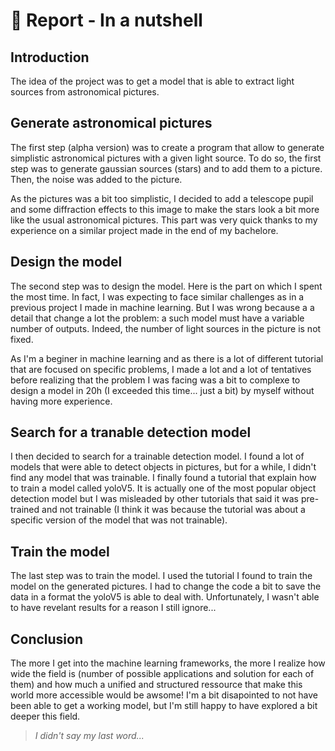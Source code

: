# 🥜 Report - In a nutshell

## Introduction

The idea of the project was to get a model that is able to extract light sources from astronomical pictures.

## Generate astronomical pictures

The first step (alpha version) was to create a program that allow to generate simplistic astronomical pictures with a given light source. To do so, the first step was to generate gaussian sources (stars) and to add them to a picture. Then, the noise was added to the picture.

As the pictures was a bit too simplistic, I decided to add a telescope pupil and some diffraction effects to this image to make the stars look a bit more like the usual astronomical pictures. This part was very quick thanks to my experience on a similar project made in the end of my bachelore.

## Design the model

The second step was to design the model. Here is the part on which I spent the most time. In fact, I was expecting to face similar challenges as in a previous project I made in machine learning. But I was wrong because a a detail that change a lot the problem: a such model must have a variable number of outputs. Indeed, the number of light sources in the picture is not fixed.

As I'm a beginer in machine learning and as there is a lot of different tutorial that are focused on specific problems, I made a lot and a lot of tentatives before realizing that the problem I was facing was a bit to complexe to design a model in 20h (I exceeded this time... just a bit) by myself without having more experience.

## Search for a tranable detection model

I then decided to search for a trainable detection model. I found a lot of models that were able to detect objects in pictures, but for a while, I didn't find any model that was trainable. I finally found a tutorial that explain how to train a model called yoloV5. It is actually one of the most popular object detection model but I was misleaded by other tutorials that said it was pre-trained and not trainable (I think it was because the tutorial was about a specific version of the model that was not trainable).

## Train the model

The last step was to train the model. I used the tutorial I found to train the model on the generated pictures. I had to change the code a bit to save the data in a format the yoloV5 is able to deal with. Unfortunately, I wasn't able to have revelant results for a reason I still ignore...

## Conclusion

The more I get into the machine learning frameworks, the more I realize how wide the field is (number of possible applications and solution for each of them) and how much a unified and structured ressource that make this world more accessible would be awsome! I'm a bit disapointed to not have been able to get a working model, but I'm still happy to have explored a bit deeper this field.

> *I didn't say my last word...*